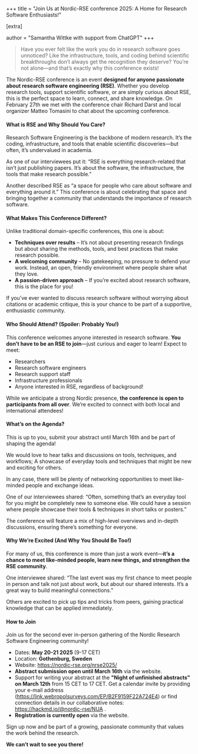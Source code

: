 +++
title = "Join Us at Nordic-RSE conference 2025: A Home for Research Software Enthusiasts!"

[extra]

author = "Samantha Wittke with support from ChatGPT" 
+++


> Have you ever felt like the work you do in research software goes unnoticed? Like the infrastructure, tools, and coding behind scientific breakthroughs don’t always get the recognition they deserve? You’re not alone—and that’s exactly why this conference exists!

The Nordic-RSE conference is an event **designed for anyone passionate about research software engineering (RSE)**. Whether you develop research tools, support scientific software, or are simply curious about RSE, this is the perfect space to learn, connect, and share knowledge. On February 27th we met with the conference chair Richard Darst and local organizer Matteo Tomasini to chat about the upcoming conference.  

#### What is RSE and Why Should You Care?

Research Software Engineering is the backbone of modern research. It’s the coding, infrastructure, and tools that enable scientific discoveries—but often, it’s undervalued in academia.

As one of our interviewees put it: “RSE is everything research-related that isn’t just publishing papers. It’s about the software, the infrastructure, the tools that make research possible.”

Another described RSE as “a space for people who care about software and everything around it.” This conference is about celebrating that space and bringing together a community that understands the importance of research software.

#### What Makes This Conference Different?

Unlike traditional domain-specific conferences, this one is about:

- **Techniques over results** – It’s not about presenting research findings but about sharing the methods, tools, and best practices that make research possible.
- **A welcoming community** – No gatekeeping, no pressure to defend your work. Instead, an open, friendly environment where people share what they love.
- **A passion-driven approach** – If you’re excited about research software, this is the place for you!

If you’ve ever wanted to discuss research software without worrying about citations or academic critique, this is your chance to be part of a supportive, enthusiastic community.

#### Who Should Attend? (Spoiler: Probably You!)

This conference welcomes anyone interested in research software. **You don’t have to be an RSE to join**—just curious and eager to learn! Expect to meet:

- Researchers
- Research software engineers
- Research support staff
- Infrastructure professionals
- Anyone interested in RSE, regardless of background!

While we anticipate a strong Nordic presence, **the conference is open to participants from all over**. We’re excited to connect with both local and international attendees!

#### What’s on the Agenda?

This is up to you, submit your abstract until March 16th and be part of shaping the agenda!

We would love to hear talks and discussions on tools, techniques, and workflows; A showcase of everyday tools and techniques that might be new and exciting for others.

In any case, there will be plenty of networking opportunities to meet like-minded people and exchange ideas.

One of our interviewees shared: “Often, something that’s an everyday tool for you might be completely new to someone else. We could have a session where people showcase their tools & techniques in short talks or posters.”

The conference will feature a mix of high-level overviews and in-depth discussions, ensuring there’s something for everyone.

#### Why We’re Excited (And Why You Should Be Too!)

For many of us, this conference is more than just a work event—**it’s a chance to meet like-minded people, learn new things, and strengthen the RSE community**.

One interviewee shared: “The last event was my first chance to meet people in person and talk not just about work, but about our shared interests. It’s a great way to build meaningful connections.”

Others are excited to pick up tips and tricks from peers, gaining practical knowledge that can be applied immediately.

#### How to Join

Join us for the second ever in-person gathering of the Nordic Research Software Engineering community!

- Dates: **May 20-21 2025** (9-17 CET)
- Location: **Gothenburg, Sweden**
- Website: https://nordic-rse.org/nrse2025/
- **Abstract submission open until March 16th** via the website.
- Support for writing your abstract at the **"Night of unfinished abstracts" on March 12th** from 15 CET to 17 CET. Get a calendar invite by providing your e-mail address (https://link.webropolsurveys.com/EP/B2F9159F22A724E4) or find connection details in our collaborative notes: https://hackmd.io/@nordic-rse/NUA .
- **Registration is currently open** via the website. 

Sign up now and be part of a growing, passionate community that values the work behind the research. 

**We can’t wait to see you there!**
